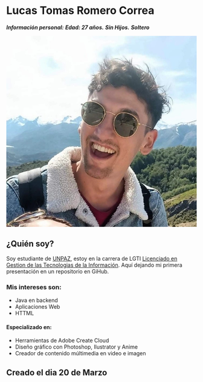 # Lucas Tomas Romero Correa 
***Información personal:***
***Edad: 27 años.***
***Sin Hijos.***
***Soltero***

 ![Lucas.Rocoiers](./Img_de_present/Img_de_Perfil.jpg "Este soy yo")

## ¿Quién soy?
Soy estudiante de [UNPAZ](www.unpaz.edu.ar), estoy en la carrera de LGTI  [Licenciado en Gestion de las Tecnologias de la Información](https://www.unpaz.edu.ar/gestiontecnologias?language_content_entity=es). Aquí dejando mi primera presentación en un repositorio en GiHub. 

### Mis intereses son: 

-   Java en backend
-   Aplicaciones Web
-   HTTML  

#### Especializado en: 
-   Herramientas de Adobe Create Cloud
-   Diseño gráfico con Photoshop, Ilustrator y Anime
-   Creador de contenido múltimedia en video e imagen 

## Creado el dia 20 de Marzo


